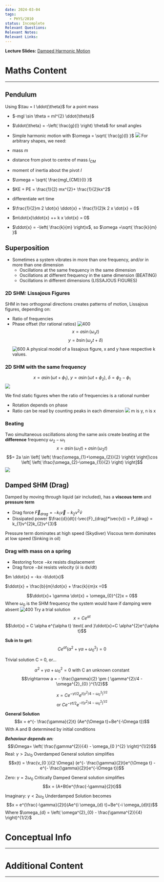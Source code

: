 ```yaml
---
date: 2024-03-04
tags:
  - PHYS/2010
status: Incomplete
Relevant Questions: 
Relevant Notes: 
Relevant Links:
---
```

**Lecture Slides:**
[Damped Harmonic Motion](Attachments/PHYS2010%20Week%202.pdf)
# Maths Content
---

## Pendulum
Using $\tau = I \ddot{\theta}$ for a point mass
- $-mgl \sin \theta = ml^{2} \ddot{\theta}$
- $\ddot{\theta} = -\left( \frac{g}{l} \right) \theta$ for small angles
- Simple harmonic motion with $\omega = \sqrt{ \frac{g}{l} }$
![](Attachments/Pasted%20image%2020240311201316.png)
For arbitrary shapes, we need:
- mass $m$
- distance from pivot to centre of mass $l_{CM}$
- moment of inertia about the pivot $I$
- $\omega = \sqrt{ \frac{mgl_{CM}}{I} }$

- $KE + PE = \frac{1}{2} mx^{2}+ \frac{1}{2}kx^2$
- differentiate wrt time
- $\frac{1}{2}m 2 \dot{x} \ddot{x} + \frac{1}{2}k 2 x \dot{x} = 0$
- $m\dot{x}\ddot{x} ++ k x \dot{x} = 0$
- $\ddot{x} = -\left( \frac{k}{m} \right)x$, so $\omega =\sqrt{ \frac{k}{m} }$


## Superposition
- Sometimes a system vibrates in more than one frequency, and/or in more than one dimension
	- Oscillations at the same frequency in the same dimension
	- Oscillations at different frequency in the same dimension (BEATING)
	- Oscillations in different dimensions (LISSAJOUS FIGURES)

### 2D SHM: Lissajous Figures
SHM in two orthogonal directions creates patterns of motion, Lissajous figures, depending on:
- Ratio of frequencies
- Phase offset (for rational ratios)
![400](Attachments/Pasted%20image%2020240311202555.png)
$$x = a \sin (\omega_{x}t)$$
$$y = b \sin (\omega_{y}t + \delta)$$
![600](Attachments/Pasted%20image%2020240311202714.png)
A physical model of a lissajous figure, x and y have respective k values.

### 2D SHM with the same frequency
$$x = a \sin(\omega t+\phi_{1})\text{, } y=a \sin (\omega t + \phi_{2})\text{, }  \delta = \phi_{2}-\phi_{1}$$
![](Attachments/Pasted%20image%2020240311202858.png)

We find static figures when the ratio of frequencies is a rational number
- Rotation depends on phase
- Ratio can be read by counting peaks in each dimension
![](Attachments/Pasted%20image%2020240311203246.png)
m is y, n is x

### Beating
Two simultaneous oscillations along the same axis create beating at the **difference** frequency
$\omega_{2}-\omega_{1}$
$$x = a \sin(\omega_{1}t) + a \sin (\omega_{2}t)$$
$$= 2a \sin \left[ \left( \frac{\omega_{1}+\omega_{2}}{2} \right)t \right]\cos \left[ \left( \frac{\omega_{2}-\omega_{1}}{2} \right) \right]$$
![](Attachments/Pasted%20image%2020240311203912.png)

## Damped SHM (Drag)
Damped by moving through liquid (air included), has a **viscous term** and **pressure term**
- Drag force $\vec{F}_{drag} = -k_{1}\vec{v} - k_{2}v^{2}\hat{v}$
- Dissipated power $\frac{d}{dt}(-\vec{F}_{drag}*\vec{v}) = P_{drag} = k_{1}v^{2}k_{2}v^{3}$

Pressure term dominates at high speed (Skydiver)
Viscous term dominates at low speed (Sinking in oil)


### Drag with mass on a spring

- Restoring force $-kx$ resists displacement
- Drag force $-b \dot{x}$ resists velocity ($\dot{x}$ is dx/dt)

$m \ddot{x} = -kx -b\dot{x}$

$\ddot{x} + \frac{b}{m}\dot{x} + \frac{k}{m}x =0$

$$\ddot{x}+ \gamma \dot{x} + \omega_{0}^{2}x = 0$$
Where $\omega_{0}$ is the SHM frequency the system would have if damping were absent
![400](Attachments/Pasted%20image%2020240311204956.png)
Try a trial solution
$$x  = Ce^{\alpha t}$$
$$\dot{x} = C \alpha e^{\alpha t} \text{ and }\ddot{x}=C \alpha^{2}e^{\alpha t}$$

**Sub in to get:**
$$C e^{\alpha t}(\alpha^{2}+\gamma \alpha + \omega_{0}^{2})=0$$

Trivial solution C = 0, or...

$$\alpha^{2}+\gamma \alpha  + \omega_{0}^{2} = 0 \text{ with C an unknown constant}$$
$$\rightarrow a = - \frac{\gamma}{2} \pm ( \gamma^{2}/4 - \omega^{2}_{0} )^{1/2}$$

$$x = Ce^{-\gamma t/2}e^{t (\gamma^{2} / 4-\omega_{0}^{2})^{1/2}}$$
$$\text{or } Ce^{-\gamma t/2}e^{-t(\gamma^2/4-\omega_{0}^2)^{1/2}}$$

**General Solution**
$$x = e^{- \frac{\gamma}{2}t} (Ae^{\Omega t}+Be^{-\Omega t})$$
With A and B determined by initial conditions

***Behaviour depends on:***
$$\Omega= \left( \frac{\gamma^{2}}{4} - \omega_{0 }^{2} \right)^{1/2}$$
Real: $\gamma > 2 \omega_{0}$ Overdamped
General solution simplifies
$$x(t) = \frac{v_{0 }}{2 \Omega} (e^{- \frac{\gamma}{2}t}e^{\Omega t} - e^{- \frac{\gamma}{2}t}e^{-\Omega t})$$

Zero: $\gamma = 2 \omega_{0}$ Critically Damped
General solution simplifies
$$x = (A+Bt)e^{\frac{-\gamma}{2}t}$$

Imaginary: $\gamma < 2 \omega_{0}$ Underdamped
Solution becomes
$$x = e^{\frac{-\gamma}{2}t}(Ae^{i \omega_{d} t}+Be^{-i \omega_{d}t})$$
Where $\omega_{d} = \left( \omega^{2}_{0} - \frac{\gamma^{2}}{4} \right)^{1/2}$



# Conceptual Info
---



# Additional Content
---
